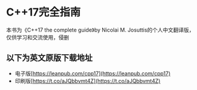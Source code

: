 # C++17完全指南
本书为《C++17 the complete guide》by Nicolai M. Josuttis的个人中文翻译版，仅供学习和交流使用，侵删

## 以下为英文原版下载地址

* 电子版[https://leanpub.com/cpp17](https://leanpub.com/cpp17)
* 印刷版[https://t.co/aJQbbvmt4Z](https://t.co/aJQbbvmt4Z)
